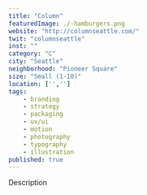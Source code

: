 ```yaml
---
title: "Column"
featuredImage: ./-hamburgers.png
website: "http://columnseattle.com/"
twit: "columnseattle"
inst: ""
category: "C"
city: "Seattle"
neighborhood: "Pioneer Square"
size: "Small (1-10)"
location: ['','']
tags:
    - branding
    - strategy
    - packaging
    - ux/ui
    - motion
    - photography
    - typography
    - illustration
published: true
---
```


Description
